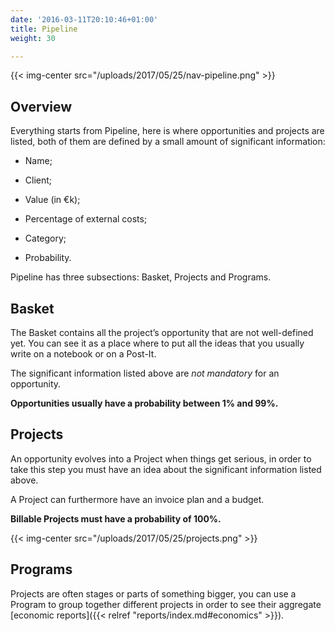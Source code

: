 ```yaml
---
date: '2016-03-11T20:10:46+01:00'
title: Pipeline
weight: 30

---
```

{{< img-center src="/uploads/2017/05/25/nav-pipeline.png" >}}

## Overview

Everything starts from Pipeline, here is where opportunities and projects are listed, both of them are defined by a small amount of significant information:

* Name;

* Client;

* Value (in €k);

* Percentage of external costs;

* Category;

* Probability.

Pipeline has three subsections: Basket, Projects and Programs.

## Basket

<div><p>The Basket contains all the project’s opportunity that are not well-defined yet. You can see it as a place where to put all the ideas that you usually write on a notebook or on a Post-It.</p><p>The significant information listed above are <i>not mandatory</i> for an opportunity.</p><p><b>Opportunities usually have a probability between 1% and 99%.</b></p></div>

## Projects

<div><p>An opportunity evolves into a Project when things get serious, in order to take this step you must have an idea about the significant information listed above.</p><p>A Project can furthermore have an invoice plan and a budget.</p><p><b>Billable Projects must have a probability of 100%.</b></p></div>

{{< img-center src="/uploads/2017/05/25/projects.png" >}}

## Programs

Projects are often stages or parts of something bigger, you can use a Program to group together different projects in order to see their aggregate [economic reports]({{< relref "reports/index.md#economics" >}}).